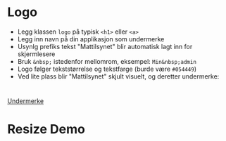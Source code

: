 # Logo <mark data-badge="Alfa"></mark>

- Legg klassen `logo` på typisk `<h1>` eller `<a>`
- Legg inn navn på din applikasjon som undermerke
- Usynlg prefiks tekst "Mattilsynet" blir automatisk lagt inn for skjermlesere
- Bruk `&nbsp;` istedenfor mellomrom, eksempel: `Min&nbsp;admin`
- Logo følger tekststørrelse og tekstfarge (burde være `#054449`)
- Ved lite plass blir "Mattilsynet" skjult visuelt, og deretter undermerke:

<Story layout="rows">
<h1 class="styles.logo"></h1>
<a class="styles.logo" href="/">Undermerke</a>

<div class="demo-resize">
  <h1 class="styles.logo">Resize&nbsp;Demo</h1>
</div>
</Story>